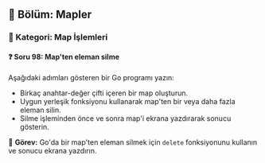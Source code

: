 ## 📘 Bölüm: Mapler  
### 🔹 Kategori: Map İşlemleri  
#### ❓ Soru 98: Map'ten eleman silme

Aşağıdaki adımları gösteren bir Go programı yazın:

- Birkaç anahtar-değer çifti içeren bir map oluşturun.
- Uygun yerleşik fonksiyonu kullanarak map'ten bir veya daha fazla eleman silin.
- Silme işleminden önce ve sonra map'i ekrana yazdırarak sonucu gösterin.

🔧 **Görev:** Go'da bir map'ten eleman silmek için `delete` fonksiyonunu kullanın ve sonucu ekrana yazdırın.
